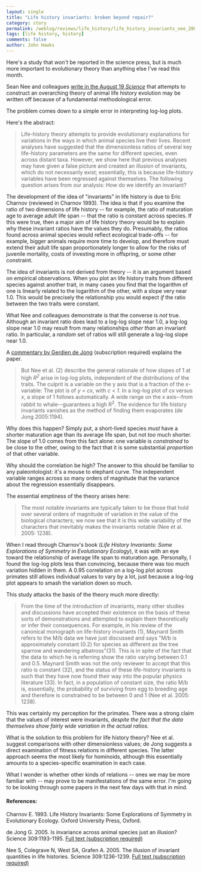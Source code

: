 ```yaml
---
layout: single 
title: "Life history invariants: broken beyond repair?" 
category: story
permalink: /weblog/reviews/life_history/life_history_invariants_nee_2005.html
tags: [life history, history] 
comments: false 
author: John Hawks 
---
```



<p>
Here's a study that <i>won't</i> be reported in the science press, but is much more important to evolutionary theory than anything else I've read this month. 
</p>

<p>
Sean Nee and colleagues <a href="http://www.sciencemag.org/cgi/content/full/309/5738/1236">write in the August 19 <i>Science</i></a> that attempts to construct an overarching theory of animal life history evolution may be written off because of a fundamental methodological error. 
</p>

<p>
The problem comes down to a simple error in interpreting log-log plots.
</p>

<p>
Here's the abstract: 
</p>

<blockquote>Life-history theory attempts to provide evolutionary explanations for variations in the ways in which animal species live their lives. Recent analyses have suggested that the dimensionless ratios of several key life-history parameters are the same for different species, even across distant taxa. However, we show here that previous analyses may have given a false picture and created an illusion of invariants, which do not necessarily exist; essentially, this is because life-history variables have been regressed against themselves. The following question arises from our analysis: How do we identify an invariant?</blockquote>
</p>

<p>
The development of the idea of "invariants" in life history is due to Eric Charnov (reviewed in Charnov 1993). The idea is that if you examine the ratio of two dimensions of life history -- for example, the ratio of maturation age to average adult life span -- that the ratio is constant across species. If this were true, then a major aim of life history theory would be to explain why these invariant ratios have the values they do. Presumably, the ratios found across animal species would reflect ecological trade-offs -- for example, bigger animals require more time to develop, and therefore must extend their adult life span proportionately longer to allow for the risks of juvenile mortality, costs of investing more in offspring, or some other constraint. 
</p>

<p>
The idea of invariants is not derived from theory -- it is an argument based on empirical observations. When you plot an life history traits from different species against another trait, in many cases you find that the logarithm of one is linearly related to the logarithm of the other, with a slope very near 1.0. This would be precisely the relationship you would expect <i>if</i> the ratio between the two traits were constant. 
</p>

<p>
What Nee and colleagues demonstrate is that the converse is <i>not</i> true. Although an invariant ratio does lead to a log-log slope near 1.0, a log-log slope near 1.0 may result from many relationships <i>other than</i> an invariant ratio. In particular, a <i>random</i> set of ratios will still generate a log-log slope near 1.0. 
</p>

<p>
A <a href="http://www.sciencemag.org/cgi/content/full/309/5738/1193">commentary by Gerdien de Jong</a> (subscription required) explains the paper. 
</p>

<blockquote>But Nee et al. (2) describe the general rationale of how slopes of 1 at high <i>R<sup>2</sup></i> arise in log-log plots, independent of the distributions of the traits. The culprit is a variable on the y axis that is a fraction of the <i>x</i>-variable: The plot is of <i>y = cx</i>, with <i>c < 1</i>. In a log-log plot of <i>cx</i> versus <i>x</i>, a slope of 1 follows automatically. A wide range on the <i>x</i> axis--from rabbit to whale--guarantees a high R<sup>2</sup>. The evidence for life history invariants vanishes as the method of finding them evaporates (de Jong 2005:1194).</blockquote>

<p>
Why does this happen? Simply put, a short-lived species <i>must</i> have a shorter maturation age than its average life span, but not <i>too</i> much shorter. The slope of 1.0 comes from this fact alone: one variable is <i>constrained</i> to be close to the other, owing to the fact that it is some substantial <i>proportion</i> of that other variable. 
</p>

<p>
Why should the correlation be high? The answer to this should be familiar to any paleontologist: it's a mouse to elephant curve. The independent variable ranges across so many orders of magnitude that the variance about the regression essentially disappears. 
</p>

<p>
The essential emptiness of the theory arises here: 
</p>

<blockquote>The most notable invariants are typically taken to be those that hold over several orders of magnitude of variation in the value of the biological characters; we now see that it is this wide variability of the characters that inevitably makes the invariants notable (Nee et al. 2005: 1238). </blockquote>

<p>
When I read through Charnov's book (<i>Life History Invariants: Some Explorations of Symmetry in Evolutionary Ecology</i>), it was with an eye toward the relationship of average life span to maturation age. Personally, I found the log-log plots less than convincing, because there was too much variation hidden in them. A 0.95 correlation on a log-log plot across primates still allows individual values to vary by a lot, just because a log-log plot appears to smash the variation down so much. 
</p>

<p>
This study attacks the basis of the theory much more directly: 
</p>

<blockquote>From the time of the introduction of invariants, many other studies and discussions have accepted their existence on the basis of these sorts of demonstrations and attempted to explain them theoretically or infer their consequences. For example, in his review of the canonical monograph on life-history invariants (1), Maynard Smith refers to the M/b data we have just discussed and says "M/b is approximately constant (0.2) for species as different as the tree sparrow and wandering albatross"(31). This is in spite of the fact that the data to which he is referring show the ratio varying between 0.1 and 0.5. Maynard Smith was not the only reviewer to accept that this ratio is constant (32), and the status of these life-history invariants is such that they have now found their way into the popular physics literature (33). In fact, in a population of constant size, the ratio M/b is, essentially, the probability of surviving from egg to breeding age and therefore is constrained to be between 0 and 1 (Nee et al. 2005: 1238).</blockquote>

<p>
This was certainly my perception for the primates. There was a strong claim that the values of interest were invariants, <i>despite the fact that the data themselves show fairly wide variation in the actual ratios</i>. 
</p>

<p>
What is the solution to this problem for life history theory? Nee et al. suggest comparisons with other dimensionless values; de Jong suggests a direct examination of fitness relations in different species. The latter approach seems the most likely for hominoids, although this essentially amounts to a species-specific examination in each case. 
</p>

<p>
What I wonder is whether other kinds of relations -- ones we may be more familiar with -- may prove to be manifestations of the same error. I'm going to be looking through some papers in the next few days with that in mind. 
</p>

<h4>References:</h4>

<p class="cite">Charnov E. 1993. Life History Invariants: Some Explorations of Symmetry in Evolutionary Ecology. Oxford University Press, Oxford. </p>

<p class="cite">de Jong G. 2005. Is invariance across animal species just an illusion? Science 309:1193-1195. <a href="http://www.sciencemag.org/cgi/content/full/309/5738/1193">Full text (subscription required)</a></p>

<p class="cite">Nee S, Colegrave N, West SA, Grafen A. 2005. The illusion of invariant quantities in life histories. Science 309:1236-1239. <a href="http://www.sciencemag.org/cgi/content/full/309/5738/1236">Full text (subscription required)</a></p>

